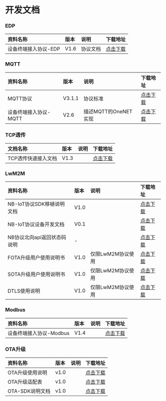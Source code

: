 # 开发文档

### EDP
|资料名称 | 版本 |说明  | 下载地址 |
|:- | :- | :- | :-|
|设备终端接入协议-EDP | V1.6| 协议文档| [点击下载](/book/doc/设备终端接入协议-EDP.docx) |


### MQTT
|资料名称 | 版本 |说明  | 下载地址 |
|:- | :- | :- | :-|
|MQTT协议 | V3.1.1 | 协议标准 | [点击下载](https://upfiles.heclouds.com/123/ueditor/2016/07/14/184e2dd5bc35bd9de59abc740665faac.pdf)| 
|设备终端接入协议-MQTT	| V2.6 | 描述MQTT的OneNET实现 |[点击下载](/book/doc/设备终端接入协议-MQTT.docx) |


### TCP透传
|文档名称 | 版本 | 说明 | 下载地址|
|:- | :- | :- | :-|
|TCP透传快速接入文档  | V1.3 |  | [点击下载](/book/doc/设备终端接入协议-TCP.docx) |


### LwM2M
|资料名称 | 版本 |说明  | 下载地址 |
|:- | :- | :- | :-|
|NB-IoT协议SDK移植说明文档 | V1.0 | |[点击下载](/book/doc/NB-IoT协议SDK移植说明文档.docx)|
|NB-IoT协议设备开发文档 |	V0.1| |	[点击下载](/book/doc/NB-IoT协议设备开发文档.docx)|
|NB协议北向api返回状态码说明|-||[点击下载](/book/doc/NB协议北向api返回状态码说明.docx)|
|FOTA升级用户使用说明书 | V1.0 | 仅限LwM2M协议使用 |[点击下载](/book/doc/OneNET平台FOTA升级用户使用说明书V2.0.docx)|
|SOTA升级用户使用说明书|V1.0|仅限LwM2M协议使用 |[点击下载](/book/doc/OneNET平台SOTA升级用户使用说明书V1.0.docx)|
|DTLS使用说明|V1.0|仅限LwM2M协议使用 |[点击下载](/book/doc/DTLS加密使用说明.docx)|

### Modbus
|资料名称 | 版本 |说明  | 下载地址 |
|:- | :- | :- | :-|
|设备终端接入协议-Modbus | V1.4 | |[点击下载](/book/doc/设备终端接入协议-MODBUS.docx)|


### OTA升级
|资料名称 | 版本 |说明  | 下载地址 |
|:- | :- | :- | :-|
|OTA升级使用说明 | v1.0 | | [点击下载](/book/doc/OTA升级使用说明.docx)|
|OTA升级适配表 | v1.0 | | [点击下载](/book/doc/OTA升级适配表.docx)|
|OTA-SDK说明文档 | v1.0 | | [点击下载](/book/doc/OTA-SDK说明文档.docx)|